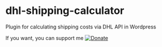 # dhl-shipping-calculator
Plugin for calculating shipping costs via DHL API in Wordpress

If you want, you can support me
[![Donate](https://img.shields.io/badge/Donate-PayPal-green.svg)](https://www.paypal.com/donate/?hosted_button_id=EUGYSR6Y6VLV2)


